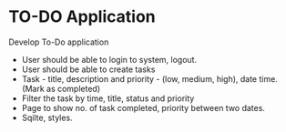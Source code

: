 # TO-DO Application

Develop To-Do application
- User should be able to login to system, logout.
- User should be able to create tasks
- Task - title, description and priority - (low, medium, high), date time. (Mark as completed)
- Filter the task by time, title, status and priority
- Page to show no. of task completed, priority between two dates.
- Sqilte, styles.
